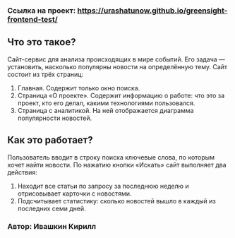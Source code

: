 
### Ссылка на проект: https://urashatunow.github.io/greensight-frontend-test/

## Что это такое?
 Сайт-сервис для анализа происходящих в мире событий. Его задача — установить, насколько популярны новости на определённую тему.
 Сайт состоит из трёх страниц:
1. Главная. Содержит только окно поиска.
2. Страница «О проекте». Содержит информацию о работе: что это за проект, кто его делал, какими технологиями пользовался.
3. Страница с аналитикой. На ней отображается диаграмма популярности новостей.
 
## Как это работает?
Пользователь вводит в строку поиска ключевые слова, по которым хочет найти новости.
По нажатию кнопки «Искать» сайт выполняет два действия:
1. Находит все статьи по запросу за последнюю неделю и отрисовывает карточки с новостями.
2. Подсчитывает статистику: сколько новостей вышло в каждый из последних семи дней.

### Автор: Ивашкин Кирилл
